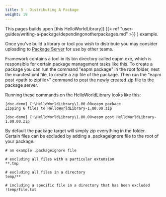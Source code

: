 ```yaml
---
title: 5 - Distributing A Package
weight: 19
---
```


This pages builds upon  [this HelloWorldLibrary]( {{< ref "user-guides/writing-a-package/dependingonotherpackages.md" >}} )  example.

Once you&#39;ve build a library or tool you wish to distribute you may consider uploading to  [Package 
	  	Server](http://packages.ea.com)  for use by other teams.

Framework contains a tool in its bin directory called eapm.exe, which is responsible for certain package management tasks like this. To create a package you can run the command &quot;eapm package&quot; in the root folder, next the manifest.xml file, to create a zip file of the package. Then run the &quot;eapm post &lt;path to zipfile&gt;&quot; command to post the newly created zip file to the package server.

Running these commands on the HelloWorldLibrary looks like this:


```
[doc-demo] C:\HelloWorldLibrary\1.00.00>eapm package
Zipping 6 files to HelloWorldLibrary-1.00.00.zip

[doc-demo] C:\HelloWorldLibrary\1.00.00>eapm post HelloWorldLibrary-1.00.00.zip
```
By default the package target will simply zip everything in the folder. Certain files can be excluded by adding a .packageignore file to the root of your package.


```
# an example .packageignore file

# excluding all files with a particular extension
**.tmp

# excluding all files in a directory
temp/**

# including a specific file in a directory that has been excluded
!temp/file.txt
```
